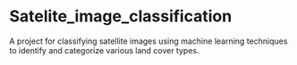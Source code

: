 # Satelite_image_classification
A project for classifying satellite images using machine learning techniques to identify and categorize various land cover types.
